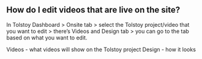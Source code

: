 ## How do I edit videos that are live on the site?

In Tolstoy Dashboard > Onsite tab > select the Tolstoy project/video that you want to edit > there’s Videos and Design tab > you can go to the tab based on what you want to edit.

Videos - what videos will show on the Tolstoy project 
Design - how it looks
